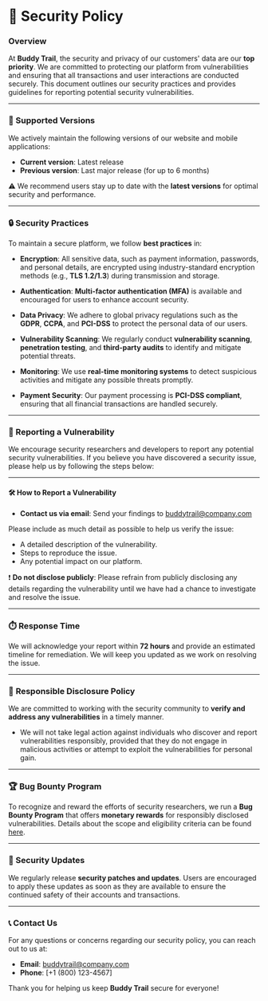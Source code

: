 # 🔐 Security Policy

### Overview
At **Buddy Trail**, the security and privacy of our customers' data are our **top priority**. We are committed to protecting our platform from vulnerabilities and ensuring that all transactions and user interactions are conducted securely. This document outlines our security practices and provides guidelines for reporting potential security vulnerabilities.

---

### 📅 Supported Versions
We actively maintain the following versions of our website and mobile applications:

- **Current version**: Latest release
- **Previous version**: Last major release (for up to 6 months)

⚠️ We recommend users stay up to date with the **latest versions** for optimal security and performance.

---

### 🔒 Security Practices
To maintain a secure platform, we follow **best practices** in:

- **Encryption**: All sensitive data, such as payment information, passwords, and personal details, are encrypted using industry-standard encryption methods (e.g., **TLS 1.2/1.3**) during transmission and storage.
  
- **Authentication**: **Multi-factor authentication (MFA)** is available and encouraged for users to enhance account security.
  
- **Data Privacy**: We adhere to global privacy regulations such as the **GDPR**, **CCPA**, and **PCI-DSS** to protect the personal data of our users.
  
- **Vulnerability Scanning**: We regularly conduct **vulnerability scanning**, **penetration testing**, and **third-party audits** to identify and mitigate potential threats.
  
- **Monitoring**: We use **real-time monitoring systems** to detect suspicious activities and mitigate any possible threats promptly.
  
- **Payment Security**: Our payment processing is **PCI-DSS compliant**, ensuring that all financial transactions are handled securely.

---

### 📢 Reporting a Vulnerability
We encourage security researchers and developers to report any potential security vulnerabilities. If you believe you have discovered a security issue, please help us by following the steps below:

---

#### 🛠️ **How to Report a Vulnerability**
- **Contact us via email**: Send your findings to [buddytrail@company.com](mailto:buddytrail@company.com)
  
Please include as much detail as possible to help us verify the issue:

- A detailed description of the vulnerability.
- Steps to reproduce the issue.
- Any potential impact on our platform.

❗ **Do not disclose publicly**: Please refrain from publicly disclosing any details regarding the vulnerability until we have had a chance to investigate and resolve the issue.

---

### ⏱️ **Response Time**
We will acknowledge your report within **72 hours** and provide an estimated timeline for remediation. We will keep you updated as we work on resolving the issue.

---

### 🤝 **Responsible Disclosure Policy**
We are committed to working with the security community to **verify and address any vulnerabilities** in a timely manner.

- We will not take legal action against individuals who discover and report vulnerabilities responsibly, provided that they do not engage in malicious activities or attempt to exploit the vulnerabilities for personal gain.

---

### 🏆 Bug Bounty Program
To recognize and reward the efforts of security researchers, we run a **Bug Bounty Program** that offers **monetary rewards** for responsibly disclosed vulnerabilities. Details about the scope and eligibility criteria can be found [here](#).

---

### 🔄 Security Updates
We regularly release **security patches and updates**. Users are encouraged to apply these updates as soon as they are available to ensure the continued safety of their accounts and transactions.

---

### 📞 **Contact Us**
For any questions or concerns regarding our security policy, you can reach out to us at:

- **Email**: [buddytrail@company.com](mailto:buddytrail@company.com)
- **Phone**: [+1 (800) 123-4567]

Thank you for helping us keep **Buddy Trail** secure for everyone!
